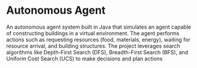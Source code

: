 # Autonomous Agent
 An autonomous agent system built in Java that simulates an agent capable of constructing buildings in a virtual environment. The agent performs actions such as requesting resources (food, materials, energy), waiting for resource arrival, and building structures. The project leverages search algorithms like Depth-First Search (DFS), Breadth-First Search (BFS), and Uniform Cost Search (UCS) to make decisions and plan actions

